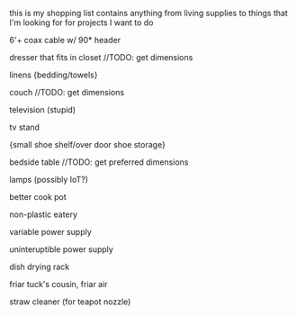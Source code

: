 this is my shopping list
contains anything from living supplies to things that I'm looking for for projects I want to do

6'+ coax cable w/ 90* header

dresser that fits in closet //TODO: get dimensions

linens {bedding/towels}

couch //TODO: get dimensions

television (stupid)

tv stand

{small shoe shelf/over door shoe storage}

bedside table //TODO: get preferred dimensions

lamps (possibly IoT?)

better cook pot

non-plastic eatery

variable power supply

uninteruptible power supply

dish drying rack

friar tuck's cousin, friar air

straw cleaner (for teapot nozzle)
